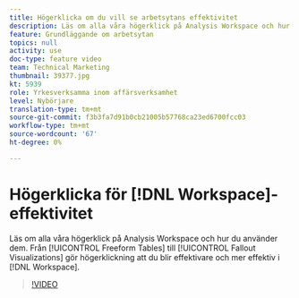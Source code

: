 ```yaml
---
title: Högerklicka om du vill se arbetsytans effektivitet
description: Läs om alla våra högerklick på Analysis Workspace och hur du använder dem. Från frihandstabeller till utfallsvisualiseringar - genom att högerklicka blir du effektivare och effektivare på arbetsytan.
feature: Grundläggande om arbetsytan
topics: null
activity: use
doc-type: feature video
team: Technical Marketing
thumbnail: 39377.jpg
kt: 5939
role: Yrkesverksamma inom affärsverksamhet
level: Nybörjare
translation-type: tm+mt
source-git-commit: f3b3fa7d91b0cb21005b57768ca23ed6700fcc03
workflow-type: tm+mt
source-wordcount: '67'
ht-degree: 0%

---
```



# Högerklicka för [!DNL Workspace]-effektivitet

Läs om alla våra högerklick på Analysis Workspace och hur du använder dem. Från [!UICONTROL Freeform Tables] till [!UICONTROL Fallout Visualizations] gör högerklickning att du blir effektivare och mer effektiv i [!DNL Workspace].

>[!VIDEO](https://video.tv.adobe.com/v/39377/?quality=12&learn=on)
